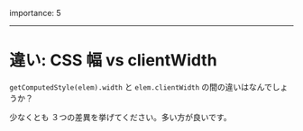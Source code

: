 importance: 5

---

# 違い: CSS 幅 vs clientWidth

`getComputedStyle(elem).width` と `elem.clientWidth` の間の違いはなんでしょうか？

少なくとも ３つの差異を挙げてください。多い方が良いです。
